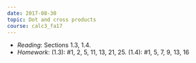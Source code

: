 ```yaml
---
date: 2017-08-30
topic: Dot and cross products
course: calc3_fa17
---
```


- *Reading*: Sections 1.3, 1.4.
- *Homework*: (1.3): #1, 2, 5, 11, 13, 21, 25. (1.4): #1, 5, 7, 9, 13, 16
